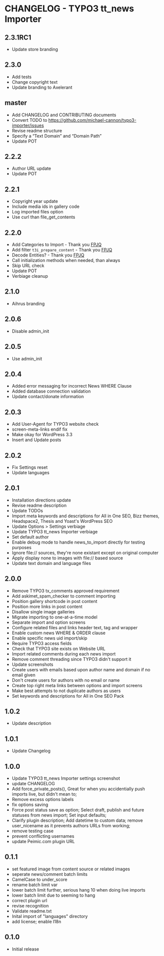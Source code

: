# CHANGELOG - TYPO3 tt_news Importer

## 2.3.1RC1
* Update store branding

## 2.3.0
* Add tests
* Change copyright text
* Update branding to Axelerant

## master
* Add CHANGELOG and CONTRIBUTING documents
* Convert TODO to https://github.com/michael-cannon/typo3-importer/issues
* Revise readme structure
* Specify a “Text Domain” and “Domain Path”
* Update POT

## 2.2.2
* Author URL update
* Update POT

## 2.2.1
* Copyright year update
* Include media ids in gallery code
* Log imported files option
* Use curl than file_get_contents

## 2.2.0
* Add Categories to Import - Thank you [FPJQ](http://fpjq.org/)
* Add filter `t3i_prepare_content` - Thank you [FPJQ](http://fpjq.org/)
* Decode Entities? - Thank you [FPJQ](http://fpjq.org/)
* Call initialization methods when needed, than always
* Skip URL check
* Update POT
* Verbiage cleanup

## 2.1.0
* Aihrus branding 

## 2.0.6
* Disable admin_init

## 2.0.5
* Use admin_init

## 2.0.4
* Added error messaging for incorrect News WHERE Clause
* Added database connection validation
* Update contact/donate information

## 2.0.3
* Add User-Agent for TYPO3 website check
* screen-meta-links endif fix
* Make okay for WordPress 3.3
* Insert and Update posts

## 2.0.2
* Fix Settings reset
* Update languages

## 2.0.1
* Installation directions update
* Revise readme description
* Update TODOs
* Import meta keywords and descriptions for All in One SEO, Bizz themes, Headspace2, Thesis and Yoast's WordPress SEO
* Update Options > Settings verbiage
* Update TYPO3 tt_news Importer verbiage
* Set default author
* Enable debug mode to handle news_to_import directly for testing purposes 
* Ignore file:// sources, they're none existant except on original computer
* Apply display none to images with file:// based source
* Update text domain and language files

## 2.0.0
* Remove TYPO3 tx_comments approved requirement
* Add askimet_spam_checker to comment importing
* Position gallery shortcode in post content
* Position more links in post content
* Disallow single image galleries
* Migrate importing to one-at-a-time model
* Separate import and option screens
* Configure related files and links header text, tag and wrapper
* Enable custom news WHERE & ORDER clause
* Enable specific news uid import/skip
* Require TYPO3 access fields
* Check that TYPO3 site exists on Website URL
* Import related comments during each news import
* Remove comment threading since TYPO3 didn't support it
* Update screenshots
* Create users with emails based upon author name and domain if no email given
* Don't create users for authors with no email or name
* Create top right meta links between options and import screens
* Make best attempts to not duplicate authors as users
* Set keywords and descriptions for All in One SEO Pack

## 1.0.2
* Update description

## 1.0.1
* Update Changelog

## 1.0.0
* Update TYPO3 tt_news Importer settings screenshot
* update CHANGELOG
* Add force_private_posts(), Great for when you accidentially push imports live, but didn't mean to;
* Remove excess options labels
* fix options saving
* Force post status save as option; Select draft, publish and future statuses from news import; Set input defaults;
* Clarify plugin description; Add datetime to custom data; remove user_nicename as it prevents authors URLs from working;
* remove testing case
* prevent conflicting usernames
* update Peimic.com plugin URL

## 0.1.1
* set featured image from content source or related images
* seperate news/comment batch limits
* CamelCase to under_score
* rename batch limit var
* lower batch limit further, serious hang 10 when doing live imports
* lower batch limit due to seeming to hang
* correct plugin url
* revise recognition
* Validate readme.txt
* Inital import of "languages" directory
* add license; enable l18n

## 0.1.0
* Initial release
